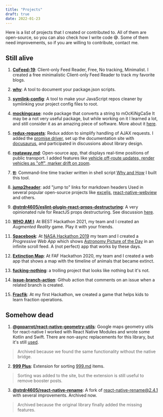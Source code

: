 ```yaml
---
title: "Projects"
draft: true
date: 2022-01-23
---
```


Here is a list of projects that I created or contributed to.
All of them are open-source, so you can also check how I write code 😅.
Some of them need improvements, so if you are willing to contribute, contact me.

## Still alive

1. **[CoFeed-19](https://cofeed-19.github.io)**: Client-only Feed Reader, Free, No tracking, Minimalist.
   I created a free minimalistic Client-only Feed Reader to track my favorite blogs.

1. **[why](https://github.com/strdr4605/why)**: A tool to document your package.json scripts.

1. **[symlink-config](https://github.com/strdr4605/symlink-config)**: A tool to make your JavaScript repos cleaner by symlinking your project config files to root.

1. **[mockingcase](https://github.com/strdr4605/mockingcase)**: node package that converts a string to mOcKiNgCaSe
   It may be a not very useful package, but while working on it I learned a lot, and still consider it as an amazing piece of software.
   More about it [here](https://strdr4605.github.io/my-first-open-source-project).

1. **[redux-requests](https://github.com/klis87/redux-requests)**: Redux addon to simplify handling of AJAX requests.
   I added the [promise driver](https://github.com/klis87/redux-requests/tree/master/packages/redux-requests-promise), set up the documentation site with [docusaurus](https://docusaurus.io/), and participated in discussions about library design.

1. **[roataway.md](https://roataway.md)**: Open-source app, that displays real-time positions of public transport.
   I added features like [vehicle off-route updates, render vehicles as "off", marker drift on zoom](https://github.com/roataway/roataway-web/commits?author=strdr4605).

1. **[tt](https://github.com/strdr4605/tt)**: Command-line time tracker written in shell script
   [Why and How](https://strdr4605.github.io/building-a-command-line-time-tracker) I built this tool.

1. **[jump2header](https://github.com/strdr4605/jump2header)**: add "jump to" links for markdown headers
   Used in several popular open-source projects like [exceljs](https://github.com/exceljs/exceljs), [react-native-webview](https://github.com/react-native-webview/react-native-webview/blob/master/docs/Reference.md) and others.

1. **[@strdr4605/eslint-plugin-react-props-destructuring](https://github.com/strdr4605/eslint-plugin-react-props-destructuring)**: A very opinionated rule for ReactJS props destructuring. See discussion [here](https://github.com/yannickcr/eslint-plugin-react/pull/3086).

1. **[WHO AM I](https://strdr4605.github.io/whoami-ar)**: At BEST Hackathon 2021, my team and I created an _Augmented Reality_ game. Play it with your friends.

1. **[Spacebook](https://tum-faf.github.io/spacebook)**: At [NASA Hackathon 2019](https://2019.spaceappschallenge.org/challenges/invent-your-own-challenge/invent-your-own-challenge/teams/spacebook/project) my team and I created a _Progressive Web App_ which shows [Astronomy Picture of the Day](https://apod.nasa.gov/apod/astropix.html) in an infinite scroll feed. A (not perfect) app that works by these days.

1. **[Extinction Map](https://tum-faf.github.io/extinction-map/)**: At FAF Hackathon 2020, my team and I created a web app that shows a map with the timeline of animals that became extinct.

1. **[fucking-nothing](https://github.com/strdr4605/fucking-nothing)**: a trolling project that looks like nothing but it's not.

1. **[issue-branch-action](https://github.com/strdr4605/issue-branch-action)**: Github action that comments on an issue when a related branch is created.

1. **[Fracfik](https://strdr4605.github.io/fracfik/)**: At my first Hackathon, we created a game that helps kids to learn fraction operations.

## Somehow dead

1. **[@goparrot/react-native-geometry-utils](https://github.com/goparrot/react-native-geometry-utils)**: Google maps geometry utils for react-native
   I worked with React Native Modules and wrote some Kotlin and Swift. There are non-async replacements for this library, but it's still [used](https://www.npmjs.com/package/@goparrot/react-native-geometry-utils).

  > Archived because we found the same functionality without the native bridge.

2. **[999 Plus](https://github.com/strdr4605/999-plus)**: Extension for sorting [999.md](https://999.md) items.

  > Sorting was added to the site, but the extension is still useful to remove booster posts.

3. **[@strdr4605/react-native-rename](https://github.com/strdr4605/react-native-rename)**: A fork of react-native-rename@2.4.1 with several improvements. Archived now.

  > Archived because the original library finally added the missing features.

